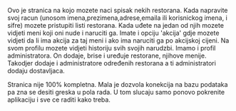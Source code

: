 Ovo je stranica na kojo mozete naci spisak nekih restorana. Kada napravite svoj racun (unosom imena,prezimena,adrese,emaila ili korisnickog imena, i sifre) mozete pristupiti listi
restorana. Kada uđete na jedan od njih mozete vidjeti meni koji oni nude i naruciti ga. Imate i opciju 'akcija' gdje mozete vidjeti da li ima akcija za taj meni i ako ima naruciti ga po akcijskoj cijeni. Na svom profilu mozete vidjeti historiju svih svojih narudzbi. 
Imamo i profil administratora. On dodaje, brise i uređuje restorane, njihove menije. Takodjer dodaje i administratore određenih restorana a ti administratori dodaju dostavljaca.

Stranica nije 100% kompletna. Mala je dozvola konekcija na bazu podataka pa zna se desiti greska u pola rada. U tom slucaju samo ponovo pokrenite aplikaciju i sve ce raditi kako treba.
